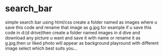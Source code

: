 # search_bar
simple search bar using html/css
create a folder named as images where u save this code and rename that image as g.jpg.for example if u save this code in d:(d drive)then create a folder named images in d dive
and download any picture u want and save it with name or rename it as g.jpg,then ur liked photo will appear as background playround with different image select which best suits you...
